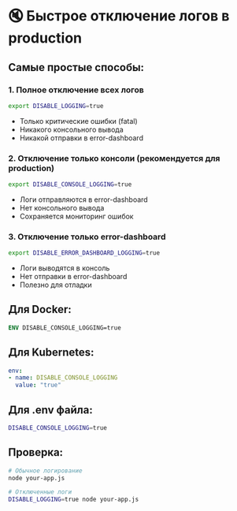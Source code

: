 # 🔇 Быстрое отключение логов в production

## Самые простые способы:

### 1. **Полное отключение всех логов**
```bash
export DISABLE_LOGGING=true
```
- Только критические ошибки (fatal)
- Никакого консольного вывода
- Никакой отправки в error-dashboard

### 2. **Отключение только консоли (рекомендуется для production)**
```bash
export DISABLE_CONSOLE_LOGGING=true
```
- Логи отправляются в error-dashboard
- Нет консольного вывода
- Сохраняется мониторинг ошибок

### 3. **Отключение только error-dashboard**
```bash
export DISABLE_ERROR_DASHBOARD_LOGGING=true
```
- Логи выводятся в консоль
- Нет отправки в error-dashboard
- Полезно для отладки

## Для Docker:
```dockerfile
ENV DISABLE_CONSOLE_LOGGING=true
```

## Для Kubernetes:
```yaml
env:
- name: DISABLE_CONSOLE_LOGGING
  value: "true"
```

## Для .env файла:
```bash
DISABLE_CONSOLE_LOGGING=true
```

## Проверка:
```bash
# Обычное логирование
node your-app.js

# Отключенные логи
DISABLE_LOGGING=true node your-app.js
```
